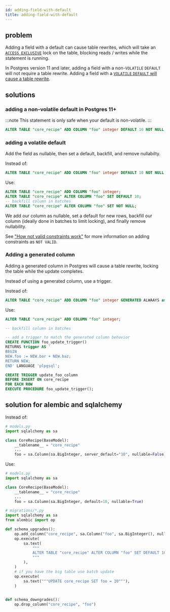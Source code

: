 ```yaml
---
id: adding-field-with-default
title: adding-field-with-default
---
```


## problem

Adding a field with a default can cause table rewrites, which will take an [`ACCESS EXCLUSIVE`](https://www.postgresql.org/docs/10/sql-altertable.html#SQL-ALTERTABLE-NOTES) lock on the table, blocking reads / writes while the statement is running.

In Postgres version 11 and later, adding a field with a non-`VOLATILE` `DEFAULT` will not require a table rewrite. Adding a field with a [`VOLATILE` `DEFAULT` will cause a table rewrite](https://www.postgresql.org/docs/14/sql-altertable.html#SQL-ALTERTABLE-NOTES).

## solutions

### adding a non-volatile default in Postgres 11+

:::note
This statement is only safe when your default is non-volatile.
:::

```sql
ALTER TABLE "core_recipe" ADD COLUMN "foo" integer DEFAULT 10 NOT NULL;
```

### adding a volatile default

Add the field as nullable, then set a default, backfill, and remove nullabilty.

Instead of:

```sql
ALTER TABLE "core_recipe" ADD COLUMN "foo" integer DEFAULT 10 NOT NULL;
```

Use:

```sql
ALTER TABLE "core_recipe" ADD COLUMN "foo" integer;
ALTER TABLE "core_recipe" ALTER COLUMN "foo" SET DEFAULT 10;
-- backfill column in batches
ALTER TABLE "core_recipe" ALTER COLUMN "foo" SET NOT NULL;
```

We add our column as nullable, set a default for new rows, backfill our column (ideally done in batches to limit locking), and finally remove nullability.

See ["How not valid constraints work"](constraint-missing-not-valid.md#how-not-valid-validate-works) for more information on adding constraints as `NOT VALID`.


### Adding a generated column

Adding a generated column in Postgres will cause a table rewrite, locking the table while the update completes.

Instead of using a generated column, use a trigger.


Instead of:

```sql
ALTER TABLE "core_recipe" ADD COLUMN "foo" integer GENERATED ALWAAYS as ("bar" + "baz") STORED;
```

Use:

```sql
ALTER TABLE "core_recipe" ADD COLUMN "foo" integer;

-- backfill column in batches

-- add a trigger to match the generated column behavior
CREATE FUNCTION foo_update_trigger()
RETURNS trigger AS '
BEGIN
NEW.foo := NEW.bar + NEW.baz;
RETURN NEW;
END' LANGUAGE 'plpgsql';

CREATE TRIGGER update_foo_column
BEFORE INSERT ON core_recipe
FOR EACH ROW
EXECUTE PROCEDURE foo_update_trigger();
```

## solution for alembic and sqlalchemy

Instead of:

```python
# models.py
import sqlalchemy as sa

class CoreRecipe(BaseModel):
    __tablename__ = "core_recipe"
    ...
    foo = sa.Column(sa.BigInteger, server_default="10", nullable=False)
```

Use:

```python
# models.py
import sqlalchemy as sa

class CoreRecipe(BaseModel):
    __tablename__ = "core_recipe"
    ...
    foo = sa.Column(sa.BigInteger, default=10, nullable=True)
```

```python
# migrations/*.py
import sqlalchemy as sa
from alembic import op

def schema_upgrades():
    op.add_column("core_recipe", sa.Column("foo", sa.BigInteger(), nullable=True))
    op.execute(
        sa.text(
            """
            ALTER TABLE "core_recipe" ALTER COLUMN "foo" SET DEFAULT 10;
            """
        ),
    )
    # if you have the big table use batch update
    op.execute(
        sa.text("""UPDATE core_recipe SET foo = 10"""),
    )
    

def schema_downgrades():
    op.drop_column("core_recipe", "foo")
```

